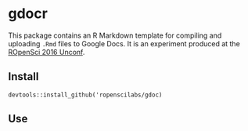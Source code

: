 # gdocr

This package contains an R Markdown template for compiling and uploading `.Rmd`
files to Google Docs.  It is an experiment produced at the
[ROpenSci 2016 Unconf](https://github.com/ropensci/unconf16/issues/9).

## Install

    devtools::install_github('ropenscilabs/gdoc)
    
## Use

    

